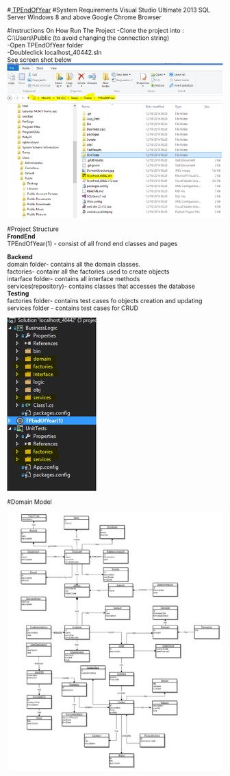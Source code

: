 #<u> TPEndOfYear</u>
#System Requirements
      Visual Studio Ultimate 2013
      SQL Server 
      Windows 8 and above
      Google Chrome Browser
      <p>
#Instructions On How Run The Project
  -Clone the project into : ‪C:\Users\Public (to avoid changing the connection string)<br/>
  -Open TPEndOfYear folder  <br/>
  -Doubleclick localhost_40442.sln<br/>
  See screen shot below
  <img src="https://github.com/cjTarwireyi/TPEndOfYear/blob/master/cloning project.PNG"/><br/></p>
  #Project Structure<br/>
   <b>FrondEnd</b><br/>
  TPEndOfYear(1) - consist of all frond end classes and pages
  
  <b>Backend</b><br/>
  domain folder- contains all the domain classes.<br/>
  factories- containr all the factories used to create objects<br/>
  intarface folder- contains all interface methods<br/>
  services(repository)- contains classes that accesses the database<br/>
  <b>Testing</b><br/>
  factories folder- contains test cases fo objects creation and updating<br/>
  services folder - contains test cases for CRUD<br/>
 
  
 
 <img src="https://github.com/cjTarwireyi/TPEndOfYear/blob/master/projectStructure.PNG"/>
  
#Domain Model

<img src="https://github.com/cjTarwireyi/TPEndOfYear/blob/master/DomainStructure.jpg"/> 
 
